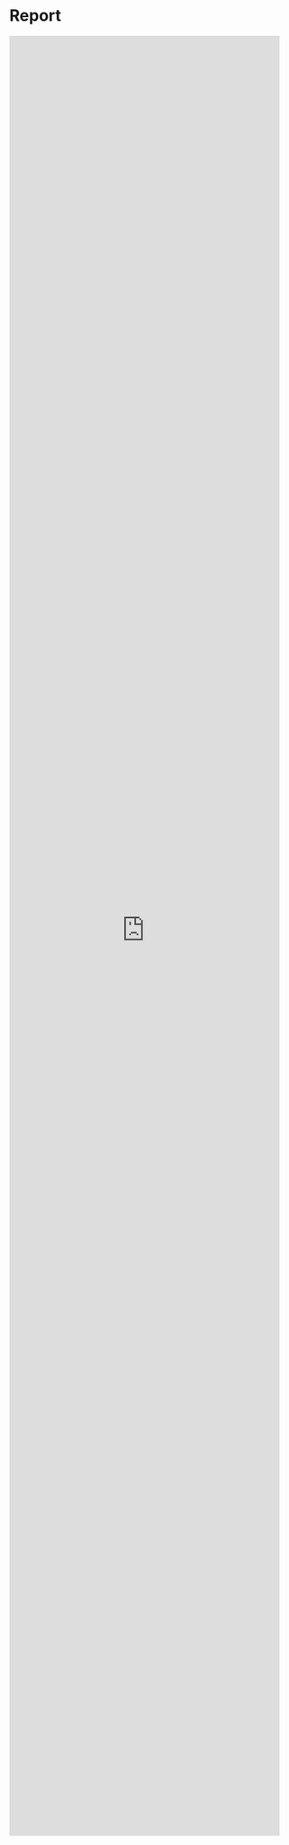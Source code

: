 # Report

<embed src="https://raw.githubusercontent.com/idec-teams/2022_Edinburgh-UHAS_Ghana/d7e35824979d5b73b229701e504e198ac026e0e6/report.pdf" style="height: 80vh; width: 50vw;">
